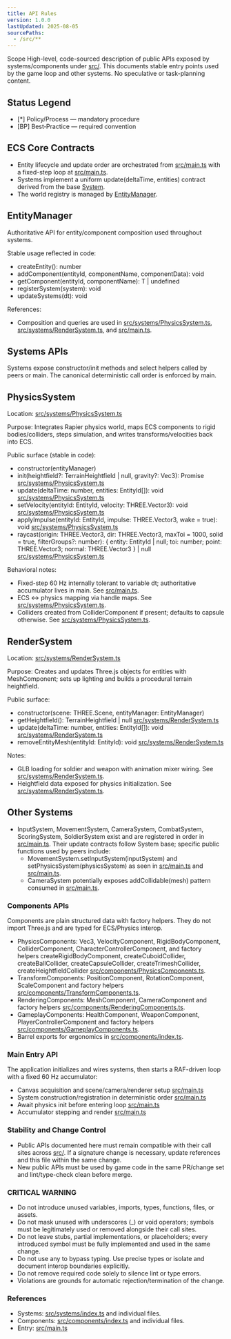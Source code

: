 ```yaml
---
title: API Rules
version: 1.0.0
lastUpdated: 2025-08-05
sourcePaths:
  - /src/**
---
```

Scope
High-level, code-sourced description of public APIs exposed by systems/components under [src/](src:1). This documents stable entry points used by the game loop and other systems. No speculative or task-planning content.

## Status Legend

- [*] Policy/Process — mandatory procedure
- [BP] Best‑Practice — required convention

## ECS Core Contracts

- Entity lifecycle and update order are orchestrated from [src/main.ts](src/main.ts:63) with a fixed-step loop at [src/main.ts](src/main.ts:175).
- Systems implement a uniform update(deltaTime, entities) contract derived from the base [System](src/core/System.ts:1).
- The world registry is managed by [EntityManager](src/core/EntityManager.ts:1).

## EntityManager

Authoritative API for entity/component composition used throughout systems.

Stable usage reflected in code:

- createEntity(): number
- addComponent(entityId, componentName, componentData): void
- getComponent<T>(entityId, componentName): T | undefined
- registerSystem(system): void
- updateSystems(dt): void

References:

- Composition and queries are used in [src/systems/PhysicsSystem.ts](src/systems/PhysicsSystem.ts:70), [src/systems/RenderSystem.ts](src/systems/RenderSystem.ts:157), and [src/main.ts](src/main.ts:63).

## Systems APIs

Systems expose constructor/init methods and select helpers called by peers or main. The canonical deterministic call order is enforced by main.

## PhysicsSystem

Location: [src/systems/PhysicsSystem.ts](src/systems/PhysicsSystem.ts:1)

Purpose: Integrates Rapier physics world, maps ECS components to rigid bodies/colliders, steps simulation, and writes transforms/velocities back into ECS.

Public surface (stable in code):

- constructor(entityManager)
- init(heightfield?: TerrainHeightfield | null, gravity?: Vec3): Promise<void> [src/systems/PhysicsSystem.ts](src/systems/PhysicsSystem.ts:45)
- update(deltaTime: number, entities: EntityId[]): void [src/systems/PhysicsSystem.ts](src/systems/PhysicsSystem.ts:70)
- setVelocity(entityId: EntityId, velocity: THREE.Vector3): void [src/systems/PhysicsSystem.ts](src/systems/PhysicsSystem.ts:139)
- applyImpulse(entityId: EntityId, impulse: THREE.Vector3, wake = true): void [src/systems/PhysicsSystem.ts](src/systems/PhysicsSystem.ts:166)
- raycast(origin: THREE.Vector3, dir: THREE.Vector3, maxToi = 1000, solid = true, filterGroups?: number): { entity: EntityId | null; toi: number; point: THREE.Vector3; normal: THREE.Vector3 } | null [src/systems/PhysicsSystem.ts](src/systems/PhysicsSystem.ts:179)

Behavioral notes:

- Fixed-step 60 Hz internally tolerant to variable dt; authoritative accumulator lives in main. See [src/main.ts](src/main.ts:175).
- ECS ↔ physics mapping via handle maps. See [src/systems/PhysicsSystem.ts](src/systems/PhysicsSystem.ts:20).
- Colliders created from ColliderComponent if present; defaults to capsule otherwise. See [src/systems/PhysicsSystem.ts](src/systems/PhysicsSystem.ts:244).

## RenderSystem

Location: [src/systems/RenderSystem.ts](src/systems/RenderSystem.ts:1)

Purpose: Creates and updates Three.js objects for entities with MeshComponent; sets up lighting and builds a procedural terrain heightfield.

Public surface:

- constructor(scene: THREE.Scene, entityManager: EntityManager)
- getHeightfield(): TerrainHeightfield | null [src/systems/RenderSystem.ts](src/systems/RenderSystem.ts:38)
- update(deltaTime: number, entities: EntityId[]): void [src/systems/RenderSystem.ts](src/systems/RenderSystem.ts:157)
- removeEntityMesh(entityId: EntityId): void [src/systems/RenderSystem.ts](src/systems/RenderSystem.ts:341)

Notes:

- GLB loading for soldier and weapon with animation mixer wiring. See [src/systems/RenderSystem.ts](src/systems/RenderSystem.ts:206).
- Heightfield data exposed for physics initialization. See [src/systems/RenderSystem.ts](src/systems/RenderSystem.ts:39).

## Other Systems

- InputSystem, MovementSystem, CameraSystem, CombatSystem, ScoringSystem, SoldierSystem exist and are registered in order in [src/main.ts](src/main.ts:63). Their update contracts follow System base; specific public functions used by peers include:
  - MovementSystem.setInputSystem(inputSystem) and setPhysicsSystem(physicsSystem) as seen in [src/main.ts](src/main.ts:55) and [src/main.ts](src/main.ts:61).
  - CameraSystem potentially exposes addCollidable(mesh) pattern consumed in [src/main.ts](src/main.ts:88).

### Components APIs

Components are plain structured data with factory helpers. They do not import Three.js and are typed for ECS/Physics interop.

- PhysicsComponents: Vec3, VelocityComponent, RigidBodyComponent, ColliderComponent, CharacterControllerComponent, and factory helpers createRigidBodyComponent, createCuboidCollider, createBallCollider, createCapsuleCollider, createTrimeshCollider, createHeightfieldCollider [src/components/PhysicsComponents.ts](src/components/PhysicsComponents.ts:1).
- TransformComponents: PositionComponent, RotationComponent, ScaleComponent and factory helpers [src/components/TransformComponents.ts](src/components/TransformComponents.ts:1).
- RenderingComponents: MeshComponent, CameraComponent and factory helpers [src/components/RenderingComponents.ts](src/components/RenderingComponents.ts:1).
- GameplayComponents: HealthComponent, WeaponComponent, PlayerControllerComponent and factory helpers [src/components/GameplayComponents.ts](src/components/GameplayComponents.ts:1).
- Barrel exports for ergonomics in [src/components/index.ts](src/components/index.ts:1).

### Main Entry API

The application initializes and wires systems, then starts a RAF-driven loop with a fixed 60 Hz accumulator:

- Canvas acquisition and scene/camera/renderer setup [src/main.ts](src/main.ts:18)
- System construction/registration in deterministic order [src/main.ts](src/main.ts:63)
- Await physics init before entering loop [src/main.ts](src/main.ts:189)
- Accumulator stepping and render [src/main.ts](src/main.ts:193)

### Stability and Change Control

- Public APIs documented here must remain compatible with their call sites across [src/](src:1). If a signature change is necessary, update references and this file within the same change.
- New public APIs must be used by game code in the same PR/change set and lint/type-check clean before merge.

### CRITICAL WARNING

- Do not introduce unused variables, imports, types, functions, files, or assets.
- Do not mask unused with underscores (_) or void operators; symbols must be legitimately used or removed alongside their call sites.
- Do not leave stubs, partial implementations, or placeholders; every introduced symbol must be fully implemented and used in the same change.
- Do not use any to bypass typing. Use precise types or isolate and document interop boundaries explicitly.
- Do not remove required code solely to silence lint or type errors.
- Violations are grounds for automatic rejection/termination of the change.

### References

- Systems: [src/systems/index.ts](src/systems/index.ts:1) and individual files.
- Components: [src/components/index.ts](src/components/index.ts:1) and individual files.
- Entry: [src/main.ts](src/main.ts:1)
